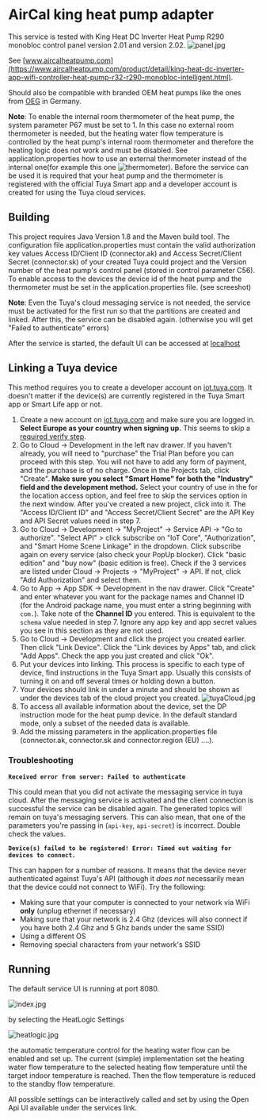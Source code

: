 # AirCal king heat pump adapter 
This service is tested with King Heat DC Inverter Heat Pump R290 monobloc control panel
version 2.01 and version 2.02.
![panel.jpg](documentation%2Fimages%2Fpanel.jpg)

See [www.aircalheatpump.com](https://www.aircalheatpump.com/product/detail/king-heat-dc-inverter-app-wifi-controller-heat-pump-r32-r290-monobloc-intelligent.html).

Should also be compatible with branded OEM heat pumps like the ones from [OEG](https://www.oeg.net/de/multifunktionale-leistungsgesteuerte-luft-wasser-waermepumpen?icp=tts)
in Germany.

**Note**: To enable the internal room thermometer of the heat pump, the system parameter P67 must be set to 1. In this case no external room thermometer is needed, but the 
heating water flow temperature is controlled by the heat pump's internal room thermometer and therefore the heating logic does not work and must be disabled.
See application.properties how to use an external thermometer instead of the internal one(for example this one ![thermometer](documentation%2Fimages%2Fthermometer.jpg)). 
Before the service can be used it is required that your heat pump and the thermometer is registered with the official Tuya Smart app 
and a developer account is created for using the Tuya cloud services. 
## Building 
This project requires Java Version 1.8 and the Maven build tool.
The configuration file application.properties must contain the valid authorization key values
Access ID/Client ID (connector.ak) and Access Secret/Client Secret (connector.sk) of your created Tuya could project and the Version number of the heat pump's control panel
(stored in control parameter C56). 
To enable access to the devices the device id of the heat pump and the thermometer must be set in the application.properties file. (see screeshot)

**Note**: Even the Tuya's cloud messaging service is not needed, the service must be activated for the first 
run so that the partitions are created and linked. After this, the service can be disabled again. (otherwise you will get "Failed to authenticate" errors)

After the service is started, the default UI can be accessed at [localhost](http://localhost:8080/swagger-ui.html)

## Linking a Tuya device

This method requires you to create a developer account on [iot.tuya.com](https://iot.tuya.com). It doesn't matter if the device(s) are currently registered in the Tuya Smart app or Smart Life app or not.

1. Create a new account on [iot.tuya.com](https://iot.tuya.com) and make sure you are logged in. **Select Europe as your country when signing up.** This seems to skip a [required verify step](https://github.com/codetheweb/tuyapi/issues/425).
2. Go to Cloud -> Development in the left nav drawer. If you haven't already, you will need to "purchase" the Trial Plan before you can proceed with this step. You will not have to add any form of payment, and the purchase is of no charge. Once in the Projects tab, click "Create". **Make sure you select "Smart Home" for both the "Industry" field and  the development method.** Select your country of use in the for the location access option, and feel free to skip the services option in the next window. After you've created a new project, click into it. The "Access ID/Client ID" and "Access Secret/Client Secret" are the API Key and API Secret values need in step 7.
3. Go to Cloud -> Development -> "MyProject" -> Service API -> "Go to authorize". "Select API" > click subscribe on "IoT Core", "Authorization", and "Smart Home Scene Linkage" in the dropdown. Click subscribe again on every service (also check your PopUp blocker). Click "basic edition" and "buy now" (basic edition is free). Check if the 3 services are listed under Cloud -> Projects -> "MyProject" -> API. If not, click "Add Authorization" and select them.
4. Go to App -> App SDK -> Development in the nav drawer. Click "Create" and enter whatever you want for the package names and Channel ID (for the Android package name, you must enter a string beginning with `com.`). Take note of the **Channel ID** you entered. This is equivalent to the `schema` value needed in step 7. Ignore any app key and app secret values you see in this section as they are not used.
5. Go to Cloud -> Development and click the project you created earlier. Then click "Link Device". Click the "Link devices by Apps" tab, and click "Add Apps". Check the app you just created and click "Ok".
6. Put your devices into linking.  This process is specific to each type of device, find instructions in the Tuya Smart app. Usually this consists of turning it on and off several times or holding down a button.
7. Your devices should link in under a minute and should be shown as under the devices tab of the cloud project you created. ![tuyaCloud.jpg](documentation%2Fimages%2FtuyaCloud.jpg)
8. To access all available information about the device, set the DP instruction mode for the heat pump device. In the default standard mode, only a subset of the needed data is available. 
9. Add the missing parameters in the application.properties file (connector.ak, connector.sk and connector.region (EU) ....).

### Troubleshooting

**`Received error from server: Failed to authenticate`**

This could mean that you did not activate the messaging service in tuya cloud. After the messaging service is activated and the client connection is successful
the service can be disabled again. The generated topics will remain on tuya's messaging servers.
This can also mean, that one of the parameters you're passing in (`api-key`, `api-secret`) is incorrect. Double check the values.

**`Device(s) failed to be registered! Error: Timed out waiting for devices to connect.`**

This can happen for a number of reasons. It means that the device never authenticated against Tuya's API (although it *does not* necessarily mean that the device could not connect to WiFi). Try the following:
- Making sure that your computer is connected to your network via WiFi **only** (unplug ethernet if necessary)
- Making sure that your network is 2.4 Ghz (devices will also connect if you have both 2.4 Ghz and 5 Ghz bands under the same SSID)
- Using a different OS
- Removing special characters from your network's SSID

## Running
The default service UI is running at port 8080.

![index.jpg](documentation%2Fimages%2Findex.jpg)

by selecting the HeatLogic Settings

![heatlogic.jpg](documentation%2Fimages%2Fheatlogic.jpg)

the automatic temperature control for the heating water flow can be enabled and set up. The current (simple)
implementation set the heating water flow temperature to the selected heating flow temperature until the 
target indoor temperature is reached. Then the flow temperature is reduced to the standby flow temperature.

All possible settings can be interactively called and set by using the Open Api UI available 
under the services link.